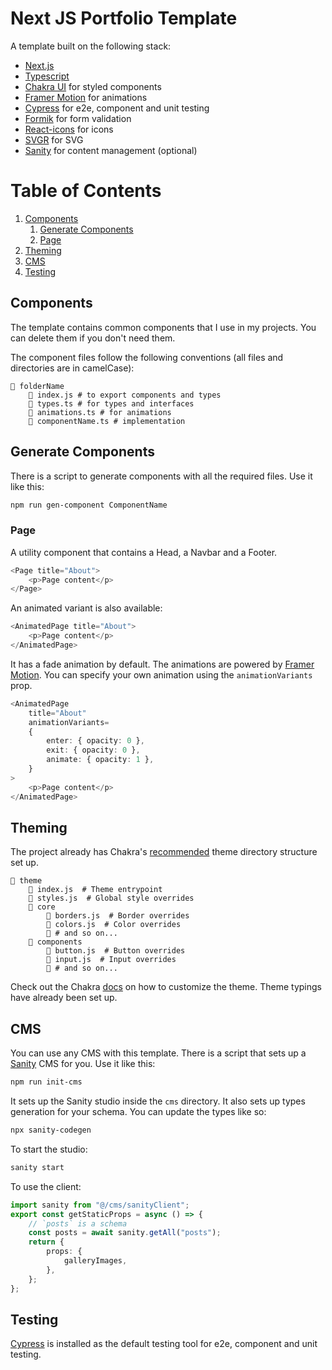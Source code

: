 # Next JS Portfolio Template

A template built on the following stack:

-   [Next.js](https://nextjs.org/)
-   [Typescript](https://www.typescriptlang.org/)
-   [Chakra UI](https://chakra-ui.com/) for styled components
-   [Framer Motion](https://framer.com/motion/) for animations
-   [Cypress](https://cypress.io/) for e2e, component and unit testing
-   [Formik](https://jaredpalmer.com/formik/) for form validation
-   [React-icons](https://react-icons.netlify.com/) for icons
-   [SVGR](https://react-svgr.com/) for SVG
-   [Sanity](https://www.sanity.io/) for content management (optional)

# Table of Contents

1. [Components](#components)
    1. [Generate Components](#generate-components)
    1. [Page](#page)
1. [Theming](#theming)
1. [CMS](#cms)
1. [Testing](#testing)

## Components

The template contains common components that I use in my projects. You can delete them if you don't need them.

The component files follow the following conventions (all files and directories are in camelCase):

```
📁 folderName
    📄 index.js # to export components and types
    📄 types.ts # for types and interfaces
    📄 animations.ts # for animations
    📄 componentName.ts # implementation
```

## Generate Components

There is a script to generate components with all the required files. Use it like this:

```bash
npm run gen-component ComponentName
```

### Page

A utility component that contains a Head, a Navbar and a Footer.

```ts
<Page title="About">
    <p>Page content</p>
</Page>
```

An animated variant is also available:

```ts
<AnimatedPage title="About">
    <p>Page content</p>
</AnimatedPage>
```

It has a fade animation by default. The animations are powered by [Framer Motion](https://framer.com/motion/). You can specify your own animation using the `animationVariants` prop.

```ts
<AnimatedPage
    title="About"
    animationVariants=
    {
        enter: { opacity: 0 },
        exit: { opacity: 0 },
        animate: { opacity: 1 },
    }
>
    <p>Page content</p>
</AnimatedPage>
```

## Theming

The project already has Chakra's [recommended](https://chakra-ui.com/docs/styled-system/customize-theme#scaling-out-your-project) theme directory structure set up.

```
📁 theme
    📄 index.js  # Theme entrypoint
    📄 styles.js  # Global style overrides
    📁 core
        📄 borders.js  # Border overrides
        📄 colors.js  # Color overrides
        📄 # and so on...
    📁 components
        📄 button.js  # Button overrides
        📄 input.js  # Input overrides
        📄 # and so on...
```

Check out the Chakra [docs](https://chakra-ui.com/docs/styled-system/customize-theme) on how to customize the theme.
Theme typings have already been set up.

## CMS

You can use any CMS with this template. There is a script that sets up a [Sanity](https://www.sanity.io/) CMS for you. Use it like this:

```bash
npm run init-cms
```

It sets up the Sanity studio inside the `cms` directory. It also sets up types generation for your schema. You can update the types like so:

```bash
npx sanity-codegen
```

To start the studio:

```bash
sanity start
```

To use the client:

```ts
import sanity from "@/cms/sanityClient";
export const getStaticProps = async () => {
    // `posts` is a schema
    const posts = await sanity.getAll("posts");
    return {
        props: {
            galleryImages,
        },
    };
};
```

## Testing

[Cypress](https://cypress.io/) is installed as the default testing tool for e2e, component and unit testing.

